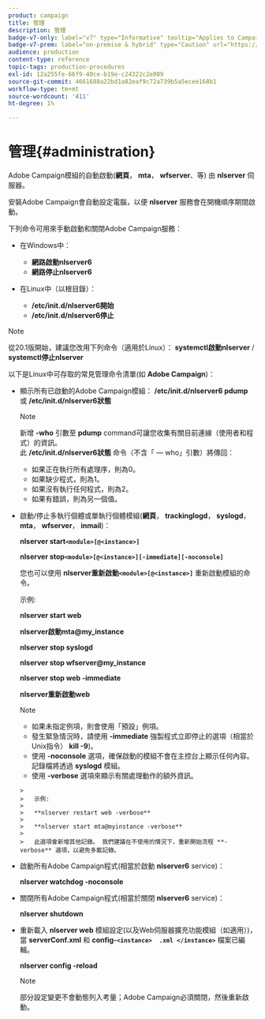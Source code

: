 ```yaml
---
product: campaign
title: 管理
description: 管理
badge-v7-only: label="v7" type="Informative" tooltip="Applies to Campaign Classic v7 only"
badge-v7-prem: label="on-premise & hybrid" type="Caution" url="https://experienceleague.adobe.com/docs/campaign-classic/using/installing-campaign-classic/architecture-and-hosting-models/hosting-models-lp/hosting-models.html" tooltip="Applies to on-premise and hybrid deployments only"
audience: production
content-type: reference
topic-tags: production-procedures
exl-id: 12a255fe-66f9-40ce-b19e-c24322c2e009
source-git-commit: 4661688a22bd1a82eaf9c72a739b5a5ecee168b1
workflow-type: tm+mt
source-wordcount: '411'
ht-degree: 1%

---
```


# 管理{#administration}



Adobe Campaign模組的自動啟動(**網頁**， **mta**， **wfserver**、等) 由 **nlserver** 伺服器。

安裝Adobe Campaign會自動設定電腦，以便 **nlserver** 服務會在開機順序期間啟動。

下列命令可用來手動啟動和關閉Adobe Campaign服務：

* 在Windows中：

   * **網路啟動nlserver6**
   * **網路停止nlserver6**

* 在Linux中（以根目錄）：

   * **/etc/init.d/nlserver6開始**
   * **/etc/init.d/nlserver6停止**

>[!NOTE]
>
>從20.1版開始，建議您改用下列命令（適用於Linux）： **systemctl啟動nlserver** / **systemctl停止nlserver**

以下是Linux中可存取的常見管理命令清單(如 **Adobe Campaign**)：

* 顯示所有已啟動的Adobe Campaign模組： **/etc/init.d/nlserver6 pdump** 或 **/etc/init.d/nlserver6狀態**

   >[!NOTE]
   >
   >新增 **-who** 引數至 **pdump** command可讓您收集有關目前連線（使用者和程式）的資訊。\
   >此 **/etc/init.d/nlserver6狀態** 命令（不含「 — who」引數）將傳回：
   >
   >    * 如果正在執行所有處理序，則為0。
   >    * 如果缺少程式，則為1。
   >    * 如果沒有執行任何程式，則為2。
   >    * 如果有錯誤，則為另一個值。


* 啟動/停止多執行個體或單執行個體模組(**網頁**， **trackinglogd**， **syslogd**， **mta**， **wfserver**， **inmail**)：

   **nlserver start`<module>[@<instance>]`**

   **nlserver stop`<module>[@<instance>][-immediate][-noconsole]`**

   您也可以使用 **nlserver重新啟動`<module>[@<instance>]`** 重新啟動模組的命令。

   示例:

   **nlserver start web**

   **nlserver啟動mta@my_instance**

   **nlserver stop syslogd**

   **nlserver stop wfserver@my_instance**

   **nlserver stop web -immediate**

   **nlserver重新啟動web**

   >[!NOTE]
   >
   >* 如果未指定例項，則會使用「預設」例項。
   >* 發生緊急情況時，請使用 **-immediate** 強製程式立即停止的選項（相當於Unix指令） **kill -9**)。
   >* 使用 **-noconsole** 選項，確保啟動的模組不會在主控台上顯示任何內容。 記錄檔將透過 **syslogd** 模組。
   >* 使用 **-verbose** 選項來顯示有關處理動作的額外資訊。

      >
      >   示例:
      >
      >   **nlserver restart web -verbose**
      >
      >   **nlserver start mta@myinstance -verbose**
      >
      >   此選項會新增其他記錄。 我們建議在不使用的情況下，重新開始流程 **-verbose** 選項，以避免多載記錄。


* 啟動所有Adobe Campaign程式(相當於啟動 **nlserver6** service)：

   **nlserver watchdog -noconsole**

* 關閉所有Adobe Campaign程式(相當於關閉 **nlserver6** service)：

   **nlserver shutdown**

* 重新載入 **nlserver web** 模組設定(以及Web伺服器擴充功能模組（如適用）)，當 **serverConf.xml** 和 **config-`<instance>  .xml </instance>`** 檔案已編輯。

   **nlserver config -reload**

   >[!NOTE]
   >
   >部分設定變更不會動態列入考量；Adobe Campaign必須關閉，然後重新啟動。
